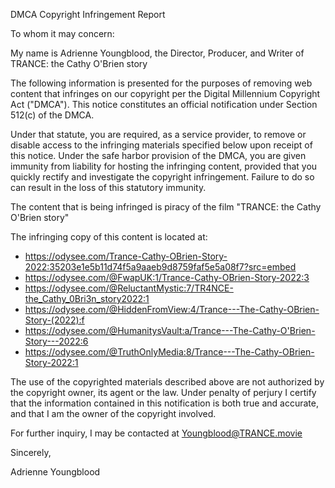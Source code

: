 DMCA Copyright Infringement Report

To whom it may concern:

My name is Adrienne Youngblood, the Director, Producer, and Writer of TRANCE: the Cathy O'Brien story

The following information is presented for the purposes of removing web content that infringes on our copyright per the Digital Millennium Copyright Act ("DMCA"). This notice constitutes an official notification under Section 512(c) of the DMCA.

Under that statute, you are required, as a service provider, to remove or disable access to the infringing materials specified below upon receipt of this notice. Under the safe harbor provision of the DMCA, you are given immunity from liability for hosting the infringing content, provided that you quickly rectify and investigate the copyright infringement. Failure to do so can result in the loss of this statutory immunity.

The content that is being infringed is piracy of the film "TRANCE: the Cathy O'Brien story"

The infringing copy of this content is located at:
- https://odysee.com/Trance-Cathy-OBrien-Story-2022:35203e1e5b11d74f5a9aaeb9d8759faf5e5a08f7?src=embed
- https://odysee.com/@FwapUK:1/Trance-Cathy-OBrien-Story-2022:3
- https://odysee.com/@ReluctantMystic:7/TR4NCE-the_Cathy_0Bri3n_story2022:1
- https://odysee.com/@HiddenFromView:4/Trance---The-Cathy-OBrien-Story-(2022):f
- https://odysee.com/@HumanitysVault:a/Trance---The-Cathy-O'Brien-Story---2022:6
- https://odysee.com/@TruthOnlyMedia:8/Trance---The-Cathy-OBrien-Story-2022:1

The use of the copyrighted materials described above are not authorized by the copyright owner, its agent or the law. Under penalty of perjury I certify that the information contained in this notification is both true and accurate, and that I am the owner of the copyright involved.

For further inquiry, I may be contacted at Youngblood@TRANCE.movie

Sincerely,

 Adrienne Youngblood
